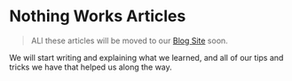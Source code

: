 # Nothing Works Articles

> ALl these articles will be moved to our [Blog Site](https://github.com/Miaababikir/Nothing-Works-Blog) soon.

We will start writing and explaining what we learned, and all of our tips and tricks we have that helped us along the way.


